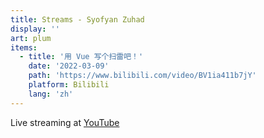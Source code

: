 ```yaml
---
title: Streams - Syofyan Zuhad
display: ''
art: plum
items:
  - title: '用 Vue 写个扫雷吧！'
    date: '2022-03-09'
    path: 'https://www.bilibili.com/video/BV1ia411b7jY'
    platform: Bilibili
    lang: 'zh'
---
```


<SubNav />

<div slide-enter>

<div i-ri:vidicon-2-line mr2 />
<span op50>Live streaming at <a href="https://www.youtube.com/@syofyanzuhad" target="_blank">YouTube</a></span>

</div>

<StreamAnnouncement />

<ListPosts :posts="frontmatter.items.reverse()" />

